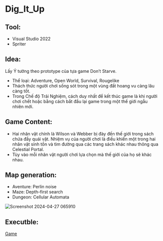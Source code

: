 # Dig_It_Up
## Tool:
- Visual Studio 2022
- Spriter

## Idea:
Lấy Ý tưởng theo prototype của tựa game Don’t Starve.
- Thể loại: Adventure, Open World, Survival,  Rougelike
- Thách thức người chơi sống sót trong một vùng đất hoang vu càng lâu càng tốt.
- Trong Chế độ Trải Nghiệm, cách duy nhất để kết thúc game là khi người chơi chết hoặc bằng cách bắt đầu lại game trong một thế giới ngẫu nhiên mới.

## Game Content:
- Hai nhân vật chính là Wilson và Webber bị đày đến thế giới trong sách chứa đầy quái vật. Nhiệm vụ của người chơi là điều khiển một trong hai nhân vật sinh tồn và tìm đường qua các trang sách khác nhau thông qua Celestial Portal.
- Tùy vào mỗi nhân vật người chơi lựa chọn mà thế giới của họ sẽ khác nhau.

## Map generation:
- Aventure: Perlin noise
- Maze: Depth-first search
- Dungeon: Cellular Automata

![Screenshot 2024-04-27 065910](https://github.com/da0ran9e/Dig-It-Up-2D-Topdown/assets/98570451/9e53b5a8-16a6-402b-a9fc-24c73ab1cb44)
## Executble:
[Game](SDL2Project/x64/Release)

